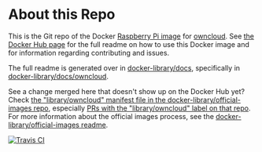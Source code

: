 # About this Repo

This is the Git repo of the Docker [Raspberry Pi image](https://docs.docker.com/docker-hub/official_repos/) for [owncloud](https://hub.docker.com/r/fmemon/rpi-owncloud/). See [the Docker Hub page](https://hub.docker.com/r/fmemon/rpi-owncloud/) for the full readme on how to use this Docker image and for information regarding contributing and issues.

The full readme is generated over in [docker-library/docs](https://github.com/docker-library/docs), specifically in [docker-library/docs/owncloud](https://github.com/docker-library/docs/tree/master/owncloud).

See a change merged here that doesn't show up on the Docker Hub yet? Check [the "library/owncloud" manifest file in the docker-library/official-images repo](https://github.com/docker-library/official-images/blob/master/library/owncloud), especially [PRs with the "library/owncloud" label on that repo](https://github.com/docker-library/official-images/labels/library%2Fowncloud). For more information about the official images process, see the [docker-library/official-images readme](https://github.com/docker-library/official-images/blob/master/README.md).

[![Travis CI](https://img.shields.io/travis/docker-library/owncloud/master.svg)](https://travis-ci.org/docker-library/owncloud/branches)

<!-- THIS FILE IS GENERATED BY https://github.com/docker-library/docs/blob/master/generate-repo-stub-readme.sh -->
